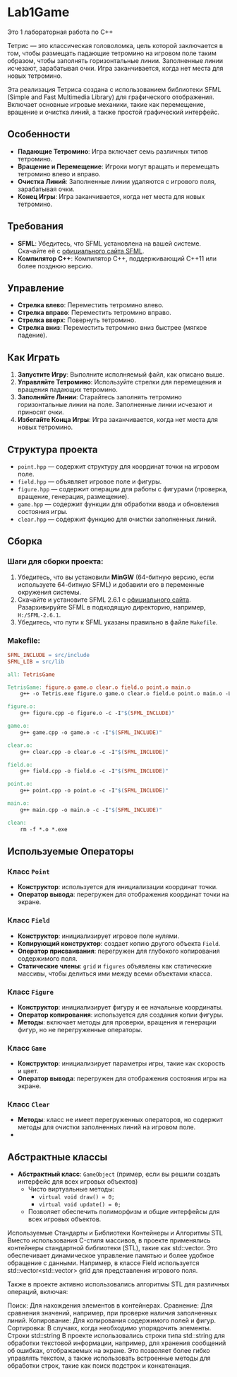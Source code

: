 # Lab1Game
Это 1 лабораторная работа по C++ 

Тетрис — это классическая головоломка, цель которой заключается в том, чтобы размещать падающие тетромино на игровом поле таким образом, чтобы заполнять горизонтальные линии. Заполненные линии исчезают, зарабатывая очки. Игра заканчивается, когда нет места для новых тетромино.

Эта реализация Тетриса создана с использованием библиотеки SFML (Simple and Fast Multimedia Library) для графического отображения. Включает основные игровые механики, такие как перемещение, вращение и очистка линий, а также простой графический интерфейс.

## Особенности

- **Падающие Тетромино**: Игра включает семь различных типов тетромино.
- **Вращение и Перемещение**: Игроки могут вращать и перемещать тетромино влево и вправо.
- **Очистка Линий**: Заполненные линии удаляются с игрового поля, зарабатывая очки.
- **Конец Игры**: Игра заканчивается, когда нет места для новых тетромино.

## Требования

- **SFML**: Убедитесь, что SFML установлена на вашей системе. Скачайте её с [официального сайта SFML](https://www.sfml-dev.org/download.php).
- **Компилятор C++**: Компилятор C++, поддерживающий C++11 или более позднюю версию.

## Управление

- **Стрелка влево**: Переместить тетромино влево.
- **Стрелка вправо**: Переместить тетромино вправо.
- **Стрелка вверх**: Повернуть тетромино.
- **Стрелка вниз**: Переместить тетромино вниз быстрее (мягкое падение).

## Как Играть

1. **Запустите Игру**: Выполните исполняемый файл, как описано выше.
2. **Управляйте Тетромино**: Используйте стрелки для перемещения и вращения падающих тетромино.
3. **Заполняйте Линии**: Старайтесь заполнять тетромино горизонтальные линии на поле. Заполненные линии исчезают и приносят очки.
4. **Избегайте Конца Игры**: Игра заканчивается, когда нет места для новых тетромино.

## Структура проекта

- `point.hpp` — содержит структуру для координат точки на игровом поле.
- `field.hpp` — объявляет игровое поле и фигуры.
- `figure.hpp` — содержит операции для работы с фигурами (проверка, вращение, генерация, размещение).
- `game.hpp` — содержит функции для обработки ввода и обновления состояния игры.
- `clear.hpp` — содержит функцию для очистки заполненных линий.

## Сборка

### Шаги для сборки проекта:

1. Убедитесь, что вы установили **MinGW** (64-битную версию, если используете 64-битную SFML) и добавили его в переменные окружения системы.
2. Скачайте и установите SFML 2.6.1 с [официального сайта](https://www.sfml-dev.org/download.php). Разархивируйте SFML в подходящую директорию, например, `H:/SFML-2.6.1`.
3. Убедитесь, что пути к SFML указаны правильно в файле `Makefile`.

### Makefile:

```makefile
SFML_INCLUDE = src/include
SFML_LIB = src/lib

all: TetrisGame

TetrisGame: figure.o game.o clear.o field.o point.o main.o
	g++ -o Tetris.exe figure.o game.o clear.o field.o point.o main.o -L"$(SFML_LIB)" -lsfml-graphics -lsfml-window -lsfml-system

figure.o:
	g++ figure.cpp -o figure.o -c -I"$(SFML_INCLUDE)"

game.o:
	g++ game.cpp -o game.o -c -I"$(SFML_INCLUDE)"

clear.o:
	g++ clear.cpp -o clear.o -c -I"$(SFML_INCLUDE)"

field.o:
	g++ field.cpp -o field.o -c -I"$(SFML_INCLUDE)"

point.o:
	g++ point.cpp -o point.o -c -I"$(SFML_INCLUDE)"

main.o:
	g++ main.cpp -o main.o -c -I"$(SFML_INCLUDE)"

clean:
	rm -f *.o *.exe
```
## Используемые Операторы
### Класс `Point`
- **Конструктор**: используется для инициализации координат точки.
- **Оператор вывода**: перегружен для отображения координат точки на экране.

### Класс `Field`
- **Конструктор**: инициализирует игровое поле нулями.
- **Копирующий конструктор**: создает копию другого объекта `Field`.
- **Оператор присваивания**: перегружен для глубокого копирования содержимого поля.
- **Статические члены**: `grid` и `figures` объявлены как статические массивы, чтобы делиться ими между всеми объектами класса.

### Класс `Figure`
- **Конструктор**: инициализирует фигуру и ее начальные координаты.
- **Оператор копирования**: используется для создания копии фигуры.
- **Методы**: включает методы для проверки, вращения и генерации фигур, но не перегруженные операторы.

### Класс `Game`
- **Конструктор**: инициализирует параметры игры, такие как скорость и цвет.
- **Оператор вывода**: перегружен для отображения состояния игры на экране.

### Класс `Clear`
- **Методы**: класс не имеет перегруженных операторов, но содержит методы для очистки заполненных линий на игровом поле.
- 
## Абстрактные классы
- **Абстрактный класс**: `GameObject` (пример, если вы решили создать интерфейс для всех игровых объектов)
  - Чисто виртуальные методы: 
    - `virtual void draw() = 0;`
    - `virtual void update() = 0;`
  - Позволяет обеспечить полиморфизм и общие интерфейсы для всех игровых объектов.

Используемые Стандарты и Библиотеки
Контейнеры и Алгоритмы STL
Вместо использования C-стиля массивов, в проекте применялись контейнеры стандартной библиотеки (STL), такие как std::vector. Это обеспечивает динамическое управление памятью и более удобное обращение с данными. Например, в классе Field используется std::vector<std::vector<int>> grid для представления игрового поля.

Также в проекте активно использовались алгоритмы STL для различных операций, включая:

Поиск: Для нахождения элементов в контейнерах.
Сравнение: Для сравнения значений, например, при проверке наличия заполненных линий.
Копирование: Для копирования содержимого полей и фигур.
Сортировка: В случаях, когда необходимо упорядочить элементы.
Строки std::string
В проекте использовались строки типа std::string для обработки текстовой информации, например, для хранения сообщений об ошибках, отображаемых на экране. Это позволяет более гибко управлять текстом, а также использовать встроенные методы для обработки строк, такие как поиск подстрок и конкатенация.
